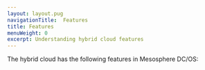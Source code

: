 ```yaml
---
layout: layout.pug
navigationTitle:  Features
title: Features
menuWeight: 0
excerpt: Understanding hybrid cloud features
---
```


The hybrid cloud has the following features in Mesosphere DC/OS:
